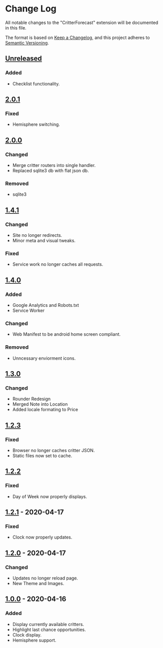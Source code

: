 # Change Log
All notable changes to the "CritterForecast" extension will be documented in this file.

The format is based on [Keep a Changelog](https://keepachangelog.com/en/1.0.0/),
and this project adheres to [Semantic Versioning](https://semver.org/spec/v2.0.0.html).

## [Unreleased]
### Added
- Checklist functionality.

## [2.0.1]
### Fixed
- Hemisphere switching.

## [2.0.0]
### Changed 
- Merge critter routers into single handler.
- Replaced sqlite3 db with flat json db.
### Removed
- sqlite3

## [1.4.1]
### Changed
- Site no longer redirects.
- Minor meta and visual tweaks.
### Fixed
- Service work no longer caches all requests.

## [1.4.0]
### Added
- Google Analytics and Robots.txt
- Service Worker
### Changed
- Web Manifest to be android home screen compliant.
### Removed
- Unncessary enviorment icons.

## [1.3.0]
### Changed
- Rounder Redesign
- Merged Note into Location
- Added locale formating to Price

## [1.2.3]
### Fixed
- Browser no longer caches critter JSON.
- Static files now set to cache.

## [1.2.2]
### Fixed
- Day of Week now properly displays.

## [1.2.1] - 2020-04-17
### Fixed
- Clock now properly updates.

## [1.2.0] - 2020-04-17
### Changed
- Updates no longer reload page.
- New Theme and Images.

## [1.0.0] - 2020-04-16
### Added
- Display currently available critters.
- Highlight last chance opportunities.
- Clock display.
- Hemisphere support.

[Unreleased]: https://github.com/CatStarwind/CritterForecast/compare/v2.0.1...HEAD
[2.0.1]: https://github.com/CatStarwind/CritterForecast/compare/v2.0.0...v2.0.1
[2.0.0]: https://github.com/CatStarwind/CritterForecast/compare/v1.4.1...v2.0.0
[1.4.1]: https://github.com/CatStarwind/CritterForecast/compare/v1.4.0...v1.4.1
[1.4.0]: https://github.com/CatStarwind/CritterForecast/compare/v1.3.0...v1.4.0
[1.3.0]: https://github.com/CatStarwind/CritterForecast/compare/v1.2.3...v1.3.0
[1.2.3]: https://github.com/CatStarwind/CritterForecast/compare/v1.2.2...v1.2.3
[1.2.2]: https://github.com/CatStarwind/CritterForecast/compare/v1.2.1...v1.2.2
[1.2.1]: https://github.com/CatStarwind/CritterForecast/compare/v1.2.0...v1.2.1
[1.2.0]: https://github.com/CatStarwind/CritterForecast/compare/v1.0.0...v1.2.0
[1.0.0]: https://github.com/CatStarwind/CritterForecast/releases/tag/v1.0.0